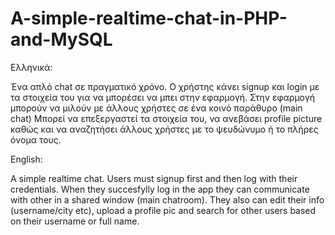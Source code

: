 # A-simple-realtime-chat-in-PHP-and-MySQL
Eλληνικά:

Ένα απλό chat σε πραγματικό χρόνο.
Ο χρήστης κάνει signup και login με τα στοιχεία του για να μπορέσει να μπει στην εφαρμογή.
Στην εφαρμογή μπορούν να μιλούν με άλλους χρήστες σε ένα κοινό παράθυρο (main chat)
Μπορεί να επεξεργαστεί τα στοιχεία του, να ανεβάσει profile picture καθώς και να αναζητήσει άλλους χρήστες με το ψευδώνυμο ή το πλήρες όνομα τους.

English:

A simple realtime chat.
Users must signup first and then log with their credentials.
When they succesfylly log in the app they can communicate with other in a shared window (main chatroom).
They also can edit their info (username/city etc), upload a profile pic and search for other users based on their username or full name.
